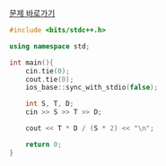 [문제 바로가기](https://boj.kr/14924)

```c++
#include <bits/stdc++.h>

using namespace std;

int main(){
    cin.tie(0);
    cout.tie(0);
    ios_base::sync_with_stdio(false);

    int S, T, D;
    cin >> S >> T >> D;

    cout << T * D / (S * 2) << "\n";

    return 0;
}
```